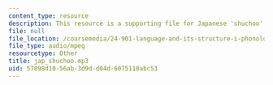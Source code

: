 ```yaml
---
content_type: resource
description: This resource is a supporting file for Japanese 'shuchoo'.
file: null
file_location: /coursemedia/24-901-language-and-its-structure-i-phonology-fall-2010/57098d1056ab3d9dd04d6075110abc53_jap_shuchoo.mp3
file_type: audio/mpeg
resourcetype: Other
title: jap_shuchoo.mp3
uid: 57098d10-56ab-3d9d-d04d-6075110abc53
---
```


